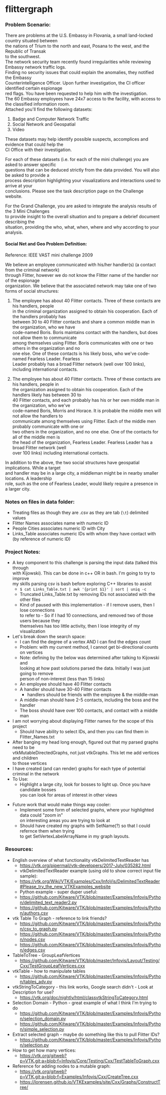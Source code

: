 # flittergraph

### Problem Scenario:
There are problems at the U.S. Embassy in Flovania, a small land-locked country situated between \
the nations of Trium to the north and east, Posana to the west, and the Republic of Transak \
to the southwest.  
The network security team recently found irregularities while reviewing Embassy network traffic logs. \
Finding no security issues that could explain the anomalies, they notified the Embassy \
Counterintelligence Officer.  Upon further investigation, the CI officer identified certain espionage \
red flags.  You have been requested to help him with the investigation.  
The 60 Embassy employees have 24x7 access to the facility, with access to the classified information room.   
Attached you'll find the following datasets:
1.  Badge and Computer Network Traffic
2.  Social Network and Geospatial
3.  Video 

These datasets may help identify possible suspects, accomplices and evidence that could help the  \
CI Office with their investigation. 

For each of these datasets (i.e. for each of the mini challenge) you are asked to answer specific \
questions that can be deduced strictly from the data provided. You will also be asked to provide a \
process description highlighting your visualizations and interactions used to arrive at your \
conclusions. Please see the task description page on the Challenge website.  

For the Grand Challenge, you are asked to integrate the analysis results of the 3 Mini Challenges \
to provide insight to the overall situation and to prepare a debrief document describing the \
situation, providing the who, what, when, where and why according to your analysis.

#### Social Net and Geo Problem Definition:
Reference: IEEE VAST mini challenge 2009
		
We believe an employee communicated with his/her handler(s) (a contact from the criminal network) \
through Flitter, however we do not know the Flitter name of the handler nor of the espionage \
organization. We believe that the associated network may take one of two forms of social structures:

1. The employee has about 40 Flitter contacts. Three of these contacts are his handlers, people \
in the criminal organization assigned to obtain his cooperation. Each of the handlers probably has \
between 30 to 40 Flitter contacts and share a common middle man in the organization, who we have \
code-named Boris. Boris maintains contact with the handlers, but does not allow them to communicate \
among themselves using Flitter. Boris communicates with one or two others in the organization and no \
one else. One of these contacts is his likely boss, who we've code­named Fearless Leader. Fearless \
Leader probably has a broad Flitter network (well over 100 links), including international contacts.

2. The employee has about 40 Flitter contacts. Three of these contacts are his handlers, people in \
the organization assigned to obtain his cooperation. Each of the handlers likely has between 30 to \
40 Flitter contacts, and each probably has his or her own middle man in the organization, who we've \
code-named Boris, Morris and Horace. It is probable the middle men will not allow the handlers to \
communicate among themselves using Flitter. Each of the middle men probably communicate with one or \
two others in the organization, and no one else. One of the contacts for all of the middle men is \
the head of the organization, Fearless Leader. Fearless Leader has a broad Flitter network (well \
over 100 links) including international contacts.

In addition to the above, the two social structures have geospatial implications. While a target \
and handler may be in a large city, a middleman might be in nearby smaller locations. A leadership \
role, such as the one of Fearless Leader, would likely require a presence in a larger city.


### Notes on files in data folder:
* Treating files as though they are .csv as they are tab (`\t`) delimited values
* Flitter Names associates name with numeric ID
* People Cities associates numeric ID with City
* Links_Table associates numeric IDs with whom they have contact with (by reference of numeric ID)

### Project Notes:
* A key component to this challenge is parsing the input data (talked this through \
with Kijowski).  This can be done in c++ OR in bash.  I'm going to try to improve \
my skills parsing csv is bash before exploring C++ libraries to assist
  * `$ cat Links_Table.txt | awk '{print $1}' | sort | uniq -c`
  * Truncated Links_Table.txt by removing IDs not associated with the other files
  * Kind of paused with this implementation - if I remove users, then I lose connections \
  to refer to - So if I had 10 connections, and removed two of those users because they \
  themselves has too little activity, then I lose integrity of my visualization
* Let's break down the search space:
  * I can find the degree of a vertex AND I can find the edges count
  * Problem: with my current method, I cannot get bi-directional counts on vertices
  * Note: defining by the below was determined after talking to Kijowski and \
  looking at how past solutions parsed the data.  Initially I was just going to remove \
  person of non-interest (less than 15 links)
  * An employee should have 40 Flitter contacts
  * A handler should have  30-40 Flitter contacts 
    * handlers should be friends with the employee & the middle-man
  * A middle-man should have 2-5 contacts, including the boss and the handler
  * The boss should have over 100 contacts, and contact with a middle man
* I am not worrying about displaying Flitter names for the scope of this project
  * Should have ability to select IDs, and then you can find them in Flitter_Names.txt
* After banging my head long enough, figured out that my parsed graphs need to be \
vtkMutableDirectedGraphs, not just vtkGraphs.  This let me add vertices and children \
to those vertices
* I have created (and can render) graphs for each type of potential criminal in the network
* To Use:
  * Highlight a large city, look for bosses to light up.  Once you have candidate bosses \
  you can look for areas of interest in other views

- Future work that would make things way cooler:
  - Implement some form of selected graphs, where your highlighted data could "zoom in" \
  on interesting areas you are trying to look at
  - Should have created my graphs with SetName(?) so that I could refernce them when trying \
  to get SetVertexLabelArrayName in my graph layouts.

### Resources:
* English overview of what functionality vtkDelimitedTextReader has
  * https://vtk.org/pipermail/vtk-developers/2017-July/035282.html
  * vtkDelimitedTextReader example (using old to show correct input file sample):
  * https://vtk.org/Wiki/VTK/Examples/Cxx/InfoVis/DelimitedTextReader#Please_try_the_new_VTKExamples_website
  * Python example - super duper useful:
  * https://github.com/Kitware/VTK/blob/master/Examples/Infovis/Python/delimited_text_reader2.py
  * https://github.com/Kitware/VTK/blob/master/Examples/Infovis/Python/authors.csv
* vtk Table To Graph - reference to link friends?
  * https://github.com/Kitware/VTK/blob/master/Examples/Infovis/Python/csv_to_graph.py
  * https://github.com/Kitware/VTK/blob/master/Examples/Infovis/Python/nodes.csv
  * https://github.com/Kitware/VTK/blob/master/Examples/Infovis/Python/edges.csv
* TableToTree - GroupLeafVertices
  * https://github.com/Kitware/VTK/blob/master/Infovis/Layout/Testing/Cxx/TestGroupLeafVertices.cxx
* vtkTable - how to manipulate tables
  * https://github.com/Kitware/VTK/blob/master/Examples/Infovis/Python/tables_adv.py
* vtkStringToCategory - this link works, Google search didn't - Look at Description for use?
  * https://vtk.org/doc/nightly/html/classvtkStringToCategory.html
* Selection Domain - Python - great example of what I think I'm trying to do
  * https://github.com/Kitware/VTK/blob/master/Examples/Infovis/Python/selection_domain.py
  * https://github.com/Kitware/VTK/blob/master/Examples/Infovis/Python/simple_selection.py
* Extract selected graph - maybe do something like this to pull Flitter IDs?
  * https://github.com/Kitware/VTK/blob/master/Examples/Infovis/Python/selection.py
* How to get how many vertices:
  * https://vtk.org/gitweb?p=VTK.git;a=blob;f=Infovis/Core/Testing/Cxx/TestTableToGraph.cxx
* Reference for adding nodes to a mutable graph:
  * https://vtk.org/gitweb?p=VTK.git;a=blob;f=Examples/Infovis/Cxx/CreateTree.cxx
  * https://lorensen.github.io/VTKExamples/site/Cxx/Graphs/ConstructTree/
